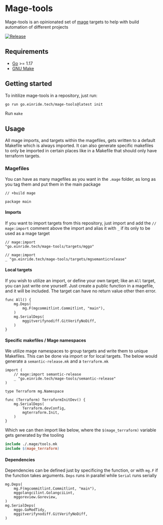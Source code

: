 # Mage-tools

Mage-tools is an opinionated set of [mage](https://github.com/magefile/mage) targets to help with build automation of different projects

[![Release](https://github.com/einride/mage-tools/actions/workflows/release.yml/badge.svg)](https://github.com/einride/mage-tools/actions/workflows/release.yml)

## Requirements

- [Go](https://golang.org/doc/install) >= 1.17
- [GNU Make](https://www.gnu.org/software/make/)

## Getting started

To initilize mage-tools in a repository, just run:

```bash
go run go.einride.tech/mage-tools@latest init
```

Run `make`

## Usage

All mage imports, and targets within the magefiles, gets written to a default Makefile which is always imported. It can also generate specific makefiles to only be imported in certain places like in a Makefile that should only have terraform targets.

### Magefiles

You can have as many magefiles as you want in the `.mage` folder, as long as you tag them and put them in the main package

```golang
// +build mage

package main
```

#### Imports

If you want to import targets from this repository, just import and add the `// mage:import` comment above the import and alias it with `_` if its only to be used as a mage target

```golang
// mage:import
"go.einride.tech/mage-tools/targets/mggo"

// mage:import
_ "go.einride.tech/mage-tools/targets/mgsemanticrelease"
```

#### Local targets

If you wish to utilize an import, or define your own target; like an `All` target, you can just write one yourself. Just create a public function in a magefile, and it will be included. The target can have no return value other then error.

```golang
func All() {
	mg.Deps(
		mg.F(mgcommitlint.Commitlint, "main"),
	)
	mg.SerialDeps(
		mggitverifynodiff.GitVerifyNoDiff,
	)
}
```

#### Specific makefiles / Mage namespaces

We utilize mage namespaces to group targets and write them to unique Makefiles. This can be done via import or for local targets. The below would generate a `semantic-release.mk` and a `terraform.mk`

```golang
import (
	// mage:import semantic-release
	_ "go.einride.tech/mage-tools/semantic-release"
)

type Terraform mg.Namespace

func (Terraform) TerraformInitDev() {
	mg.SerialDeps(
		Terraform.devConfig,
		mgterraform.Init,
	)
}
```

Which we can then import like below, where the `$(mage_terraform)` variable gets generated by the tooling

```Makefile
include ./.mage/tools.mk
include $(mage_terraform)
```

#### Dependencies

Dependencies can be defined just by specificing the function, or with `mg.F` if the function takes arguments. `Deps` runs in parallel while `Serial` runs serially

```golang
mg.Deps(
	mg.F(mgcommitlint.Commitlint, "main"),
	mggolangcilint.GolangciLint,
	mggoreview.Goreview,
)
mg.SerialDeps(
	mggo.GoModTidy,
	mggitverifynodiff.GitVerifyNoDiff,
)
```
